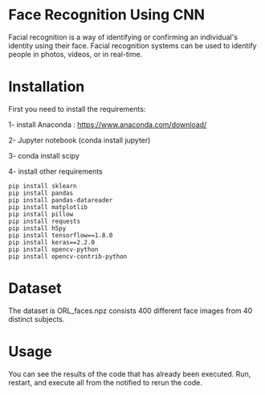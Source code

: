 # Face Recognition Using CNN

Facial recognition is a way of identifying or confirming an individual's identity using their face. Facial recognition systems can be used to identify people in photos, videos, or in real-time.

# Installation

First you need to install the requirements:

1- install Anaconda : https://www.anaconda.com/download/

2- Jupyter notebook (conda install jupyter)

3- conda install scipy

4- install other requirements

    pip install sklearn
    pip install pandas
    pip install pandas-datareader
    pip install matplotlib
    pip install pillow
    pip install requests
    pip install h5py
    pip install tensorflow==1.8.0
    pip install keras==2.2.0
    pip install opencv-python
    pip install opencv-contrib-python
    
 # Dataset
  
  The dataset is ORL_faces.npz consists 400 different face images from 40 distinct subjects.
  
# Usage
  
  You can see the results of the code that has already been executed. Run, restart, and execute all from the notified to rerun the code.
